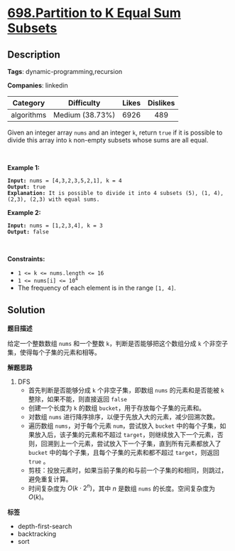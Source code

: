 # [698.Partition to K Equal Sum Subsets](https://leetcode.com/problems/partition-to-k-equal-sum-subsets/description/)

## Description

**Tags**: dynamic-programming,recursion

**Companies**: linkedin

|  Category  |   Difficulty    | Likes | Dislikes |
| :--------: | :-------------: | :---: | :------: |
| algorithms | Medium (38.73%) | 6926  |   489    |

<p>Given an integer array <code>nums</code> and an integer <code>k</code>, return <code>true</code> if it is possible to divide this array into <code>k</code> non-empty subsets whose sums are all equal.</p>
<p>&nbsp;</p>
<p><strong class="example">Example 1:</strong></p>
<pre><code><strong>Input:</strong> nums = [4,3,2,3,5,2,1], k = 4
<strong>Output:</strong> true
<strong>Explanation:</strong> It is possible to divide it into 4 subsets (5), (1, 4), (2,3), (2,3) with equal sums.</code></pre>
<p><strong class="example">Example 2:</strong></p>
<pre><code><strong>Input:</strong> nums = [1,2,3,4], k = 3
<strong>Output:</strong> false</code></pre>
<p>&nbsp;</p>
<p><strong>Constraints:</strong></p>
<ul>
  <li><code>1 &lt;= k &lt;= nums.length &lt;= 16</code></li>
  <li><code>1 &lt;= nums[i] &lt;= 10<sup>4</sup></code></li>
  <li>The frequency of each element is in the range <code>[1, 4]</code>.</li>
</ul>

## Solution

**题目描述**

给定一个整数数组 `nums` 和一个整数 `k`，判断是否能够把这个数组分成 `k` 个非空子集，使得每个子集的元素和相等。

**解题思路**

1. DFS
   - 首先判断是否能够分成 `k` 个非空子集，即数组 `nums` 的元素和是否能被 `k` 整除，如果不能，则直接返回 `false`
   - 创建一个长度为 `k` 的数组 `bucket`，用于存放每个子集的元素和。
   - 对数组 `nums` 进行降序排序，以便于先放入大的元素，减少回溯次数。
   - 遍历数组 `nums`，对于每个元素 `num`，尝试放入 `bucket` 中的每个子集，如果放入后，该子集的元素和不超过 `target`，则继续放入下一个元素，否则，回溯到上一个元素，尝试放入下一个子集，直到所有元素都放入了 `bucket` 中的每个子集，且每个子集的元素和都不超过 `target`，则返回 `true` 。
   - 剪枝：投放元素时，如果当前子集的和与前一个子集的和相同，则跳过，避免重复计算。
   - 时间复杂度为 $O(k \cdot 2^n)$，其中 $n$ 是数组 `nums` 的长度。空间复杂度为 $O(k)$。

**标签**

- depth-first-search
- backtracking
- sort
